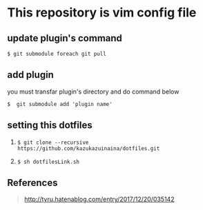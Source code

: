 # This repository is vim config file

## update plugin's command

```
$ git submodule foreach git pull
```
## add plugin

you must transfar plugin's directory and do command below

```
$  git submodule add 'plugin name'
```

## setting this dotfiles

1. 
    ```
    $ git clone --recursive https://github.com/kazukazuinaina/dotfiles.git
    ```
2. 
    ```
    $ sh dotfilesLink.sh
    ```
## References

> http://tyru.hatenablog.com/entry/2017/12/20/035142
